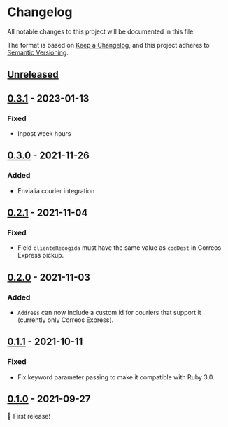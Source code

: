 # Changelog
All notable changes to this project will be documented in this file.

The format is based on [Keep a Changelog](https://keepachangelog.com/en/1.0.0/),
and this project adheres to [Semantic Versioning](https://semver.org/spec/v2.0.0.html).

## [Unreleased]

## [0.3.1] - 2023-01-13
### Fixed
- Inpost week hours

## [0.3.0] - 2021-11-26
### Added
- Envialia courier integration

## [0.2.1] - 2021-11-04
### Fixed
- Field `clienteRecogida` must have the same value as `codDest` in Correos Express pickup.

## [0.2.0] - 2021-11-03
### Added
- `Address` can now include a custom id for couriers that support it (currently only Correos Express).

## [0.1.1] - 2021-10-11
### Fixed
- Fix keyword parameter passing to make it compatible with Ruby 3.0.

## [0.1.0] - 2021-09-27
🎉 First release!

[Unreleased]: https://github.com/ecommerce-ventures/deliveries/compare/v0.3.1...HEAD
[0.3.1]: https://github.com/ecommerce-ventures/deliveries/compare/v0.3.0...v0.3.1
[0.3.0]: https://github.com/ecommerce-ventures/deliveries/compare/v0.2.1...v0.3.0
[0.2.1]: https://github.com/ecommerce-ventures/deliveries/compare/v0.2.0...v0.2.1
[0.2.0]: https://github.com/ecommerce-ventures/deliveries/compare/v0.1.1...v0.2.0
[0.1.1]: https://github.com/ecommerce-ventures/deliveries/compare/v0.1.0...v0.1.1
[0.1.0]: https://github.com/ecommerce-ventures/deliveries/releases/tag/v0.1.0
